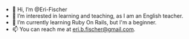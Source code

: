 - 👋 Hi, I’m @Eri-Fischer
- 👀 I’m interested in learning and teaching, as I am an English teacher. 
- 🌱 I’m currently learning Ruby On Rails, but I'm a beginner. 
- 📫 You can reach me at eri.b.fischer@gmail.com.

<!---
Eri-Fischer/Eri-Fischer is a ✨ special ✨ repository because its `README.md` (this file) appears on your GitHub profile.
You can click the Preview link to take a look at your changes.
--->
